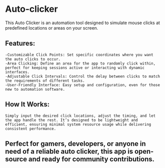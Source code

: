 # Auto-clicker
This Auto Clicker is an automation tool designed to simulate mouse clicks at predefined locations or areas on your screen.

## Features:
    -Customizable Click Points: Set specific coordinates where you want the auto clicks to occur.
    -Area Clicking: Define an area for the app to randomly click within, perfect for keeping sessions active or interacting with dynamic interfaces.
    -Adjustable Click Intervals: Control the delay between clicks to match the requirements of different tasks.
    -User-Friendly Interface: Easy setup and configuration, even for those new to automation software.
## How It Works:
    Simply input the desired click locations, adjust the timing, and let the app handle the rest. It’s designed to be lightweight and efficient, ensuring minimal system resource usage while delivering consistent performance.

## Perfect for gamers, developers, or anyone in need of a reliable auto clicker, this app is open-source and ready for community contributions.




